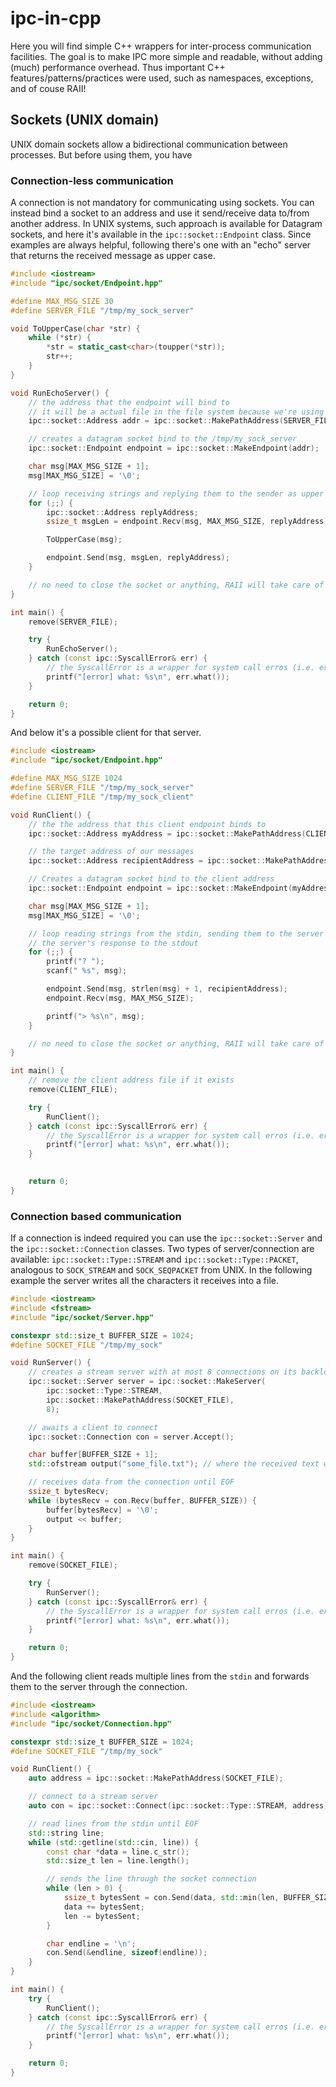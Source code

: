 # ipc-in-cpp
Here you will find simple C++ wrappers for inter-process communication facilities. The goal is to make IPC more simple and readable, without adding (much) performance overhead. Thus important C++ features/patterns/practices were used, such as namespaces, exceptions, and of couse RAII!
## Sockets (UNIX domain)
UNIX domain sockets allow a bidirectional communication between processes. But before using them, you have 
### Connection-less communication
A connection is not mandatory for communicating using sockets. You can instead bind a socket to an address and use it send/receive data to/from another address. In UNIX systems, such approach is available for Datagram sockets, and here it's available in the `ipc::socket::Endpoint` class. Since examples are always helpful, following there's one with an "echo" server that returns the received message as upper case.

```cpp
#include <iostream>
#include "ipc/socket/Endpoint.hpp"

#define MAX_MSG_SIZE 30
#define SERVER_FILE "/tmp/my_sock_server"

void ToUpperCase(char *str) {
    while (*str) {
        *str = static_cast<char>(toupper(*str));
        str++;
    }
}

void RunEchoServer() {
    // the address that the endpoint will bind to
    // it will be a actual file in the file system because we're using MakePathAddress()
    ipc::socket::Address addr = ipc::socket::MakePathAddress(SERVER_FILE);

    // creates a datagram socket bind to the /tmp/my_sock_server
    ipc::socket::Endpoint endpoint = ipc::socket::MakeEndpoint(addr);

    char msg[MAX_MSG_SIZE + 1];
    msg[MAX_MSG_SIZE] = '\0';

    // loop receiving strings and replying them to the sender as upper case
    for (;;) {
        ipc::socket::Address replyAddress;
        ssize_t msgLen = endpoint.Recv(msg, MAX_MSG_SIZE, replyAddress);

        ToUpperCase(msg);

        endpoint.Send(msg, msgLen, replyAddress);
    }

    // no need to close the socket or anything, RAII will take care of closing everything correctly
}

int main() {
    remove(SERVER_FILE);

    try {
        RunEchoServer();
    } catch (const ipc::SyscallError& err) {
        // the SyscallError is a wrapper for system call erros (i.e. errno codes)
        printf("[error] what: %s\n", err.what());
    }

    return 0;
}
```

And below it's a possible client for that server.

```cpp
#include <iostream>
#include "ipc/socket/Endpoint.hpp"

#define MAX_MSG_SIZE 1024
#define SERVER_FILE "/tmp/my_sock_server"
#define CLIENT_FILE "/tmp/my_sock_client"

void RunClient() {
    // the the address that this client endpoint binds to
    ipc::socket::Address myAddress = ipc::socket::MakePathAddress(CLIENT_FILE);

    // the target address of our messages
    ipc::socket::Address recipientAddress = ipc::socket::MakePathAddress(SERVER_FILE);

    // Creates a datagram socket bind to the client address
    ipc::socket::Endpoint endpoint = ipc::socket::MakeEndpoint(myAddress);

    char msg[MAX_MSG_SIZE + 1];
    msg[MAX_MSG_SIZE] = '\0';

    // loop reading strings from the stdin, sending them to the server socket, and writing
    // the server's response to the stdout
    for (;;) {
        printf("? ");
        scanf(" %s", msg);

        endpoint.Send(msg, strlen(msg) + 1, recipientAddress);
        endpoint.Recv(msg, MAX_MSG_SIZE);

        printf("> %s\n", msg);
    }

    // no need to close the socket or anything, RAII will take care of closing everything correctly
}

int main() {
    // remove the client address file if it exists
    remove(CLIENT_FILE);

    try {   
        RunClient();
    } catch (const ipc::SyscallError& err) {
        // the SyscallError is a wrapper for system call erros (i.e. errno codes)
        printf("[error] what: %s\n", err.what());
    }
    

    return 0;
}
```

### Connection based communication
If a connection is indeed required you can use the `ipc::socket::Server` and the `ipc::socket::Connection` classes. Two types of server/connection are available: `ipc::socket::Type::STREAM` and `ipc::socket::Type::PACKET`, analogous to `SOCK_STREAM` and `SOCK_SEQPACKET` from UNIX.
In the following example the server writes all the characters it receives into a file.
```cpp
#include <iostream>
#include <fstream>
#include "ipc/socket/Server.hpp"

constexpr std::size_t BUFFER_SIZE = 1024;
#define SOCKET_FILE "/tmp/my_sock"

void RunServer() {
    // creates a stream server with at most 8 connections on its backlog
    ipc::socket::Server server = ipc::socket::MakeServer(
        ipc::socket::Type::STREAM,
        ipc::socket::MakePathAddress(SOCKET_FILE),
        8);

    // awaits a client to connect
    ipc::socket::Connection con = server.Accept();

    char buffer[BUFFER_SIZE + 1];
    std::ofstream output("some_file.txt"); // where the received text will be saved

    // receives data from the connection until EOF
    ssize_t bytesRecv;
    while (bytesRecv = con.Recv(buffer, BUFFER_SIZE)) {
        buffer[bytesRecv] = '\0';
        output << buffer;
    }
}

int main() {
    remove(SOCKET_FILE);

    try {
        RunServer();
    } catch (const ipc::SyscallError& err) {
        // the SyscallError is a wrapper for system call erros (i.e. errno codes)
        printf("[error] what: %s\n", err.what());
    }

    return 0;
}
```

And the following client reads multiple lines from the `stdin` and forwards them to the server through the connection.
```cpp
#include <iostream>
#include <algorithm>
#include "ipc/socket/Connection.hpp"

constexpr std::size_t BUFFER_SIZE = 1024;
#define SOCKET_FILE "/tmp/my_sock"

void RunClient() {
    auto address = ipc::socket::MakePathAddress(SOCKET_FILE);

    // connect to a stream server
    auto con = ipc::socket::Connect(ipc::socket::Type::STREAM, address);

    // read lines from the stdin until EOF
    std::string line;
    while (std::getline(std::cin, line)) {
        const char *data = line.c_str();
        std::size_t len = line.length();

        // sends the line through the socket connection
        while (len > 0) {
            ssize_t bytesSent = con.Send(data, std::min(len, BUFFER_SIZE));
            data += bytesSent;
            len -= bytesSent;
        }

        char endline = '\n';
        con.Send(&endline, sizeof(endline));
    }
}

int main() {
    try {   
        RunClient();
    } catch (const ipc::SyscallError& err) {
        // the SyscallError is a wrapper for system call erros (i.e. errno codes)
        printf("[error] what: %s\n", err.what());
    }

    return 0;
}
```